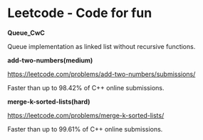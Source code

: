 # Leetcode - Code for fun
**Queue_CwC**

Queue implementation as linked list without recursive functions.

**add-two-numbers(medium)**

https://leetcode.com/problems/add-two-numbers/submissions/

Faster than up to 98.42% of C++ online submissions.

**merge-k-sorted-lists(hard)**

https://leetcode.com/problems/merge-k-sorted-lists/

Faster than up to 99.61% of C++ online submissions.


